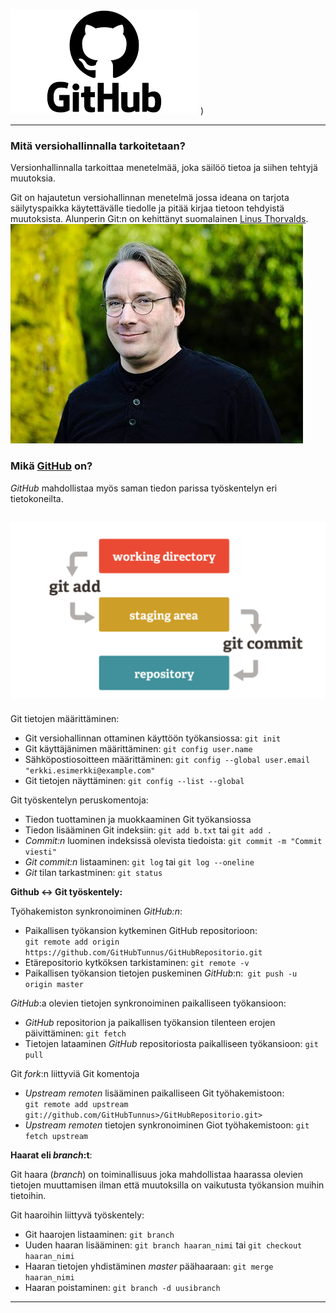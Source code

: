 ![Github logo](/download.png)
)


------------------

### Mitä versiohallinnalla tarkoitetaan?
Versionhallinnalla tarkoittaa menetelmää, joka säilöö tietoa ja siihen tehtyjä muutoksia.


Git on hajautetun versiohallinnan menetelmä jossa ideana on tarjota säilytyspaikka käytettävälle tiedolle ja pitää kirjaa tietoon tehdyistä muutoksista. Alunperin Git:n on kehittänyt suomalainen [Linus Thorvalds](https://fi.wikipedia.org/wiki/Linus_Torvalds). ![Linus Torvalds](/Linus.jpg)

### Mikä [GitHub](https://github.com/) on?

*GitHub* mahdollistaa myös saman tiedon parissa työskentelyn eri tietokoneilta.

![Githubin vaiheet](/download2.png)
---------------

Git tietojen määrittäminen:
- Git versiohallinnan ottaminen käyttöön työkansiossa: ```git init```   
- Git käyttäjänimen määrittäminen: ```git config user.name```   
- Sähköpostiosoitteen määrittäminen: ``` git config --global user.email "erkki.esimerkki@example.com" ```  
- Git tietojen näyttäminen: ```git config --list --global```    

Git työskentelyn peruskomentoja:
- Tiedon tuottaminen ja muokkaaminen Git työkansiossa   
- Tiedon lisääminen Git indeksiin: ```git add b.txt``` tai ```git add .```  
- *Commit:n* luominen indeksissä olevista tiedoista: ```git commit -m "Commit viesti"```   
- *Git commit:n* listaaminen: ```git log``` tai ```git log --oneline``` 
- *Git* tilan tarkastminen: ```git status```   

**Github <-> Git työskentely:**

Työhakemiston synkronoiminen *GitHub:n*:
- Paikallisen työkansion kytkeminen GitHub repositorioon:   
 ```git remote add origin https://github.com/GitHubTunnus/GitHubRepositorio.git```   
- Etärepositorio kytköksen tarkistaminen: ```git remote -v```   
- Paikallisen työkansion tietojen puskeminen *GitHub*:n:``` git push -u origin master```   

*GitHub*:a olevien tietojen synkronoiminen paikalliseen työkansioon:
- *GitHub* repositorion ja paikallisen työkansion tilenteen erojen päivittäminen: ```git fetch```  
- Tietojen lataaminen *GitHub* repositoriosta paikalliseen työkansioon: ``` git pull ```  

Git *fork*:n liittyviä Git komentoja
- *Upstream remoten* lisääminen paikalliseen Git työhakemistoon:   
```git remote add upstream git://github.com/GitHubTunnus>/GitHubRepositorio.git>```     
- *Upstream remoten* tietojen synkronoiminen Giot työhakemistoon: ```git fetch upstream```   

**Haarat eli *branch*:t**:

Git haara (*branch*) on toiminallisuus joka mahdollistaa haarassa olevien tietojen muuttamisen ilman että muutoksilla on vaikutusta työkansion muihin tietoihin.

Git haaroihin liittyvä työskentely:
- Git haarojen listaaminen: ```git branch```    
- Uuden haaran lisääminen: ```git branch haaran_nimi``` tai ```git checkout haaran_nimi```   
- Haaran tietojen yhdistäminen *master* päähaaraan: ```git merge haaran_nimi```   
- Haaran poistaminen: ```git branch -d uusibranch```

--------------------

